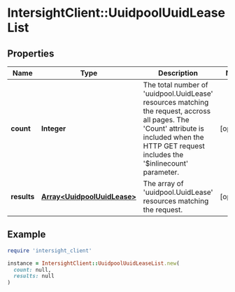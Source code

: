 # IntersightClient::UuidpoolUuidLeaseList

## Properties

| Name | Type | Description | Notes |
| ---- | ---- | ----------- | ----- |
| **count** | **Integer** | The total number of &#39;uuidpool.UuidLease&#39; resources matching the request, accross all pages. The &#39;Count&#39; attribute is included when the HTTP GET request includes the &#39;$inlinecount&#39; parameter. | [optional] |
| **results** | [**Array&lt;UuidpoolUuidLease&gt;**](UuidpoolUuidLease.md) | The array of &#39;uuidpool.UuidLease&#39; resources matching the request. | [optional] |

## Example

```ruby
require 'intersight_client'

instance = IntersightClient::UuidpoolUuidLeaseList.new(
  count: null,
  results: null
)
```

